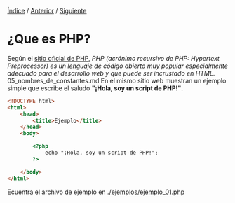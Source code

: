 [Índice](readme.md) / [Anterior](readme.md) / [Siguiente](02_en_que_se_usa_php.md)
# ¿Que es PHP? 

Según el [sitio oficial de PHP](https://www.php.net/manual/es/intro-whatis.php), _PHP (acrónimo recursivo de PHP: Hypertext Preprocessor) es un lenguaje de código abierto muy popular especialmente adecuado para el desarrollo web y que puede ser incrustado en HTML_. 
05_nombres_de_constantes.md
En el mismo sitio web muestran un ejemplo simple que escribe el saludo __"¡Hola, soy un script de PHP!"__.

```html
<!DOCTYPE html>
<html>
    <head>
        <title>Ejemplo</title>
    </head>
    <body>

        <?php
            echo "¡Hola, soy un script de PHP!";
        ?>

    </body>
</html>
```
Ecuentra el archivo de ejemplo en [./ejemplos/ejemplo_01.php](ejemplos/ejemplo_01.php)